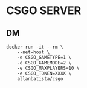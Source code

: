 # CSGO SERVER

## DM

```
docker run -it --rm \
    --net=host \
    -e CSGO_GAMETYPE=1 \
    -e CSGO_GAMEMODE=2 \
    -e CSGO_MAXPLAYERS=10 \
    -e CSGO_TOKEN=XXXX \
    allanbatista/csgo
```